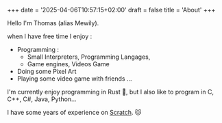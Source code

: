 +++
date = '2025-04-06T10:57:15+02:00'
draft = false
title = 'About'
+++

Hello I'm Thomas (alias Mewily).

when I have free time I enjoy :

- Programming : 
    - Small Interpreters, Programming Langages, 
    - Game engines, Videos Game
- Doing some Pixel Art
- Playing some video game with friends
...

I'm currently enjoy programming in Rust 🦀, but I also like to program in C, C++, C#, Java, Python...

I have some years of experience on [Scratch](https://scratch.mit.edu/users/-tstd-/). 🐱

